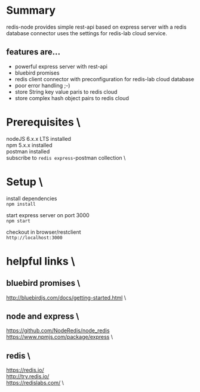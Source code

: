 # Summary
redis-node provides simple rest-api based on express server with a redis database connector uses the settings for redis-lab cloud service.

## features are...
+ powerful express server with rest-api
+ bluebird promises
+ redis client connector with preconfiguration for redis-lab cloud database
+ poor error handling ;-)
+ store String key value paris to redis cloud
+ store complex hash object pairs to redis cloud

# Prerequisites \
nodeJS 6.x.x LTS installed \
npm 5.x.x installed \
postman installed \
subscribe to ``redis express``-postman collection \

# Setup \
install dependencies \
``npm install``

start express server on port 3000 \
``npm start``

checkout in browser/restclient \
``http://localhost:3000``

# helpful links \
## bluebird promises \
http://bluebirdjs.com/docs/getting-started.html \

## node and express \
https://github.com/NodeRedis/node_redis \
https://www.npmjs.com/package/express \

## redis \
https://redis.io/ \
http://try.redis.io/ \
https://redislabs.com/ \
